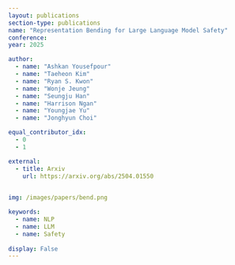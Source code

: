 ```yaml
---
layout: publications
section-type: publications
name: "Representation Bending for Large Language Model Safety"
conference:  
year: 2025

author:
  - name: "Ashkan Yousefpour"
  - name: "Taeheon Kim"
  - name: "Ryan S. Kwon"
  - name: "Wonje Jeung"
  - name: "Seungju Han"
  - name: "Harrison Ngan"
  - name: "Youngjae Yu"
  - name: "Jonghyun Choi"

equal_contributor_idx:
  - 0
  - 1

external:
  - title: Arxiv
    url: https://arxiv.org/abs/2504.01550
  

img: /images/papers/bend.png

keywords:
  - name: NLP
  - name: LLM
  - name: Safety
  
display: False
---
```

